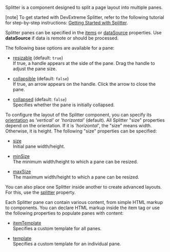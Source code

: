 Splitter is a component designed to split a page layout into multiple panes.

[note] To get started with DevExtreme Splitter, refer to the following tutorial for step-by-step instructions: [Getting Started with Splitter](/Documentation/Guide/UI_Components/Splitter/Getting_Started_with_Splitter/).

Splitter panes can be specified in the [items](/Documentation/ApiReference/UI_Components/dxSplitter/Configuration/#items) or [dataSource](/Documentation/ApiReference/UI_Components/dxSplitter/Configuration/#dataSource) properties. Use **dataSource** if data is remote or should be processed.

The following base options are available for a pane:

- [resizable](/Documentation/ApiReference/UI_Components/dxSplitter/Configuration/items/#resizable) (default: `true`)    
If true, a handle appears at the side of the pane. Drag the handle to adjust the pane size.

- [collapsible](/Documentation/ApiReference/UI_Components/dxSplitter/Configuration/items/#collapsible) (default: `false`)    
If true, an arrow appears on the handle. Click the arrow to close the pane.

- [collapsed](/Documentation/ApiReference/UI_Components/dxSplitter/Configuration/items/#collapsed) (default: `false`)    
Specifies whether the pane is initially collapsed.

To configure the layout of the Splitter component, you can specify its [orientation](/Documentation/ApiReference/UI_Components/dxSplitter/Configuration/#orientation) as *'vertical'* or *'horizontal'* (default). All Splitter "size" properties depend on the orientation. If it is *'horizontal'*, the "size" means width. Otherwise, it is height. The following "size" properties can be specified:

- [size](/Documentation/ApiReference/UI_Components/dxSplitter/Configuration/items/#size)    
Initial pane width/height.

- [minSize](/Documentation/ApiReference/UI_Components/dxSplitter/Configuration/items/#minSize)    
The minimum width/height to which a pane can be resized.

- [maxSize](/Documentation/ApiReference/UI_Components/dxSplitter/Configuration/items/#maxSize)    
The maximum width/height to which a pane can be resized.

You can also place one Splitter inside another to create advanced layouts. For this, use the [splitter](/Documentation/ApiReference/UI_Components/dxSplitter/Configuration/items/#splitter) property.

Each Splitter pane can contain various content, from simple HTML markup to components. You can declare HTML markup inside the item tag or use the following properties to populate panes with content:

- [itemTemplate](/Documentation/ApiReference/UI_Components/dxSplitter/Configuration/#itemTemplate)    
Specifies a custom template for all panes.

- [template](/Documentation/ApiReference/UI_Components/dxSplitter/Configuration/items/#template)    
Specifies a custom template for an individual pane.